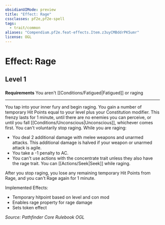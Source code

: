 ```yaml
---
obsidianUIMode: preview
title: "Effect: Rage"
cssclasses: pf2e,pf2e-spell
tags:
  - trait/common
aliases: "Compendium.pf2e.feat-effects.Item.z3uyCMBddrPK5umr"
license: OGL
---
```

# Effect: Rage
## Level 1
### 






**Requirements** You aren't [[Conditions/Fatigued|Fatigued]] or raging

* * *

You tap into your inner fury and begin raging. You gain a number of temporary Hit Points equal to your level plus your Constitution modifier. This frenzy lasts for 1 minute, until there are no enemies you can perceive, or until you fall [[Conditions/Unconscious|Unconscious]], whichever comes first. You can't voluntarily stop raging. While you are raging:

*   You deal 2 additional damage with melee weapons and unarmed attacks. This additional damage is halved if your weapon or unarmed attack is agile.
*   You take a -1 penalty to AC.
*   You can't use actions with the concentrate trait unless they also have the rage trait. You can [[Actions/Seek|Seek]] while raging.

After you stop raging, you lose any remaining temporary Hit Points from Rage, and you can't Rage again for 1 minute.

Implemented Effects:

*   Temporary hitpoint based on level and con mod
*   Enables rage property for rage damage
*   Sets token effect

*Source: Pathfinder Core Rulebook*
*OGL*